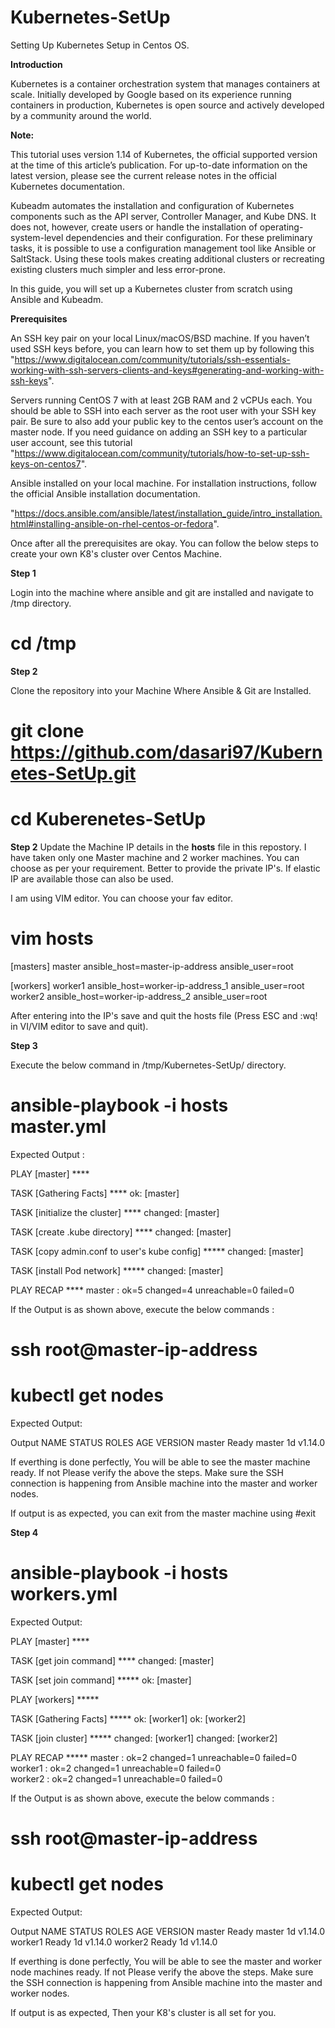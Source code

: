 # Kubernetes-SetUp
Setting Up Kubernetes Setup in Centos OS.


**Introduction**

Kubernetes is a container orchestration system that manages containers at scale. Initially developed by Google based on its experience running containers in production, Kubernetes is open source and actively developed by a community around the world.

**Note:**

This tutorial uses version 1.14 of Kubernetes, the official supported version at the time of this article’s publication. For up-to-date information on the latest version, please see the current release notes in the official Kubernetes documentation.

Kubeadm automates the installation and configuration of Kubernetes components such as the API server, Controller Manager, and Kube DNS. It does not, however, create users or handle the installation of operating-system-level dependencies and their configuration. For these preliminary tasks, it is possible to use a configuration management tool like Ansible or SaltStack. Using these tools makes creating additional clusters or recreating existing clusters much simpler and less error-prone.

In this guide, you will set up a Kubernetes cluster from scratch using Ansible and Kubeadm.

**Prerequisites**

An SSH key pair on your local Linux/macOS/BSD machine. If you haven’t used SSH keys before, you can learn how to set them up by following this
"https://www.digitalocean.com/community/tutorials/ssh-essentials-working-with-ssh-servers-clients-and-keys#generating-and-working-with-ssh-keys".

Servers running CentOS 7 with at least 2GB RAM and 2 vCPUs each. You should be able to SSH into each server as the root user with your SSH key pair. Be sure to also add your public key to the centos user’s account on the master node. If you need guidance on adding an SSH key to a particular user account, see this tutorial 
"https://www.digitalocean.com/community/tutorials/how-to-set-up-ssh-keys-on-centos7".


Ansible installed on your local machine. For installation instructions, follow the official Ansible installation documentation.

"https://docs.ansible.com/ansible/latest/installation_guide/intro_installation.html#installing-ansible-on-rhel-centos-or-fedora".


Once after all the prerequisites are okay. You can follow the below steps to create your own K8's cluster over Centos Machine.

**Step 1**

Login into the machine where ansible and git are installed and navigate to /tmp directory.
# cd /tmp

**Step 2**

Clone the repository into your Machine Where Ansible & Git are Installed.

# git clone https://github.com/dasari97/Kubernetes-SetUp.git
# cd Kuberenetes-SetUp

**Step 2**
Update the Machine IP details in the **hosts** file in this repostory. I have taken only one Master machine and 2 worker machines. You can choose as per your requirement. Better to provide the private IP's. If elastic IP are available those can also be used. 

I am using VIM editor. You can choose your fav editor.

# vim hosts
[masters]
master ansible_host=master-ip-address ansible_user=root

[workers]
worker1 ansible_host=worker-ip-address_1 ansible_user=root
worker2 ansible_host=worker-ip-address_2 ansible_user=root 



After entering into the IP's save and quit the hosts file (Press ESC and :wq! in VI/VIM editor to save and quit).

**Step 3**

Execute the below command in /tmp/Kubernetes-SetUp/ directory.

# ansible-playbook -i hosts master.yml

Expected Output : 

PLAY [master] ****

TASK [Gathering Facts] ****
ok: [master]

TASK [initialize the cluster] ****
changed: [master]

TASK [create .kube directory] ****
changed: [master]

TASK [copy admin.conf to user's kube config] *****
changed: [master]

TASK [install Pod network] *****
changed: [master]

PLAY RECAP ****
master                     : ok=5    changed=4    unreachable=0    failed=0

If the Output is as shown above, 
execute the below commands :

# ssh root@master-ip-address 

# kubectl get nodes

Expected Output: 

Output
NAME      STATUS    ROLES     AGE       VERSION
master    Ready     master    1d        v1.14.0

If everthing is done perfectly, You will be able to see the master machine ready. If not Please verify the above the steps.
Make sure the SSH connection is happening from Ansible machine into the master and worker nodes.

If output is as expected, you can exit from the master machine using 
#exit

**Step 4**

# ansible-playbook -i hosts workers.yml

Expected Output: 

PLAY [master] ****

TASK [get join command] ****
changed: [master]

TASK [set join command] *****
ok: [master]

PLAY [workers] *****

TASK [Gathering Facts] *****
ok: [worker1]
ok: [worker2]

TASK [join cluster] *****
changed: [worker1]
changed: [worker2]

PLAY RECAP *****
master                     : ok=2    changed=1    unreachable=0    failed=0   
worker1                    : ok=2    changed=1    unreachable=0    failed=0  
worker2                    : ok=2    changed=1    unreachable=0    failed=0


If the Output is as shown above, 
execute the below commands :

# ssh root@master-ip-address 

# kubectl get nodes

Expected Output: 

Output
NAME      STATUS    ROLES     AGE       VERSION
master    Ready     master    1d        v1.14.0
worker1   Ready     <none>    1d        v1.14.0
worker2   Ready     <none>    1d        v1.14.0

If everthing is done perfectly, You will be able to see the master and worker node machines ready. If not Please verify the above the steps.
Make sure the SSH connection is happening from Ansible machine into the master and worker nodes.

If output is as expected, Then your K8's cluster is all set for you.
